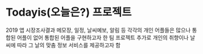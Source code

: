 # Todayis(오늘은?) 프로젝트

2019 앱 시장조사결과 메모장, 일정, 날씨예보, 알림 등 각각의 개인 어플들은 많으나 통합된 어플이 없어 통합된 어플을 구현하고자 한 팀 프로젝트
추가로 개인의 취향이나 날씨에 따라 그 날의 맞춤 정보 서비스를 제공하고자 함
